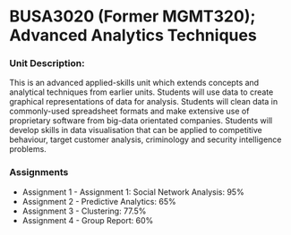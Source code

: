 # BUSA3020 (Former MGMT320); Advanced Analytics Techniques

### Unit Description: 
This is an advanced applied-skills unit which extends concepts and analytical techniques from earlier units. Students will use data to create graphical representations of data for analysis. Students will clean data in commonly-used spreadsheet formats and make extensive use of proprietary software from big-data orientated companies. Students will develop skills in data visualisation that can be applied to competitive behaviour, target customer analysis, criminology and security intelligence problems.



### Assignments 
- Assignment 1 - Assignment 1: Social Network Analysis: 95%
- Assignment 2 - Predictive Analytics: 65%
- Assignment 3 - Clustering: 77.5%
- Assignment 4 - Group Report: 60% 
